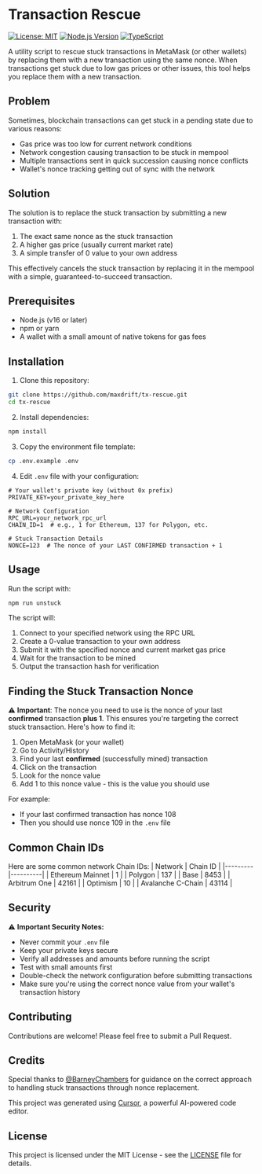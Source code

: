 # Transaction Rescue

[![License: MIT](https://img.shields.io/badge/License-MIT-yellow.svg)](https://opensource.org/licenses/MIT)
[![Node.js Version](https://img.shields.io/badge/node-%3E%3D16-brightgreen)](https://nodejs.org)
[![TypeScript](https://img.shields.io/badge/TypeScript-5.0-blue)](https://www.typescriptlang.org/)

A utility script to rescue stuck transactions in MetaMask (or other wallets) by replacing them with a new transaction using the same nonce. When transactions get stuck due to low gas prices or other issues, this tool helps you replace them with a new transaction.

## Problem

Sometimes, blockchain transactions can get stuck in a pending state due to various reasons:
- Gas price was too low for current network conditions
- Network congestion causing transaction to be stuck in mempool
- Multiple transactions sent in quick succession causing nonce conflicts
- Wallet's nonce tracking getting out of sync with the network

## Solution

The solution is to replace the stuck transaction by submitting a new transaction with:
1. The exact same nonce as the stuck transaction
2. A higher gas price (usually current market rate)
3. A simple transfer of 0 value to your own address

This effectively cancels the stuck transaction by replacing it in the mempool with a simple, guaranteed-to-succeed transaction.

## Prerequisites

- Node.js (v16 or later)
- npm or yarn
- A wallet with a small amount of native tokens for gas fees

## Installation

1. Clone this repository:
```bash
git clone https://github.com/maxdrift/tx-rescue.git
cd tx-rescue
```

2. Install dependencies:
```bash
npm install
```

3. Copy the environment file template:
```bash
cp .env.example .env
```

4. Edit `.env` file with your configuration:
```env
# Your wallet's private key (without 0x prefix)
PRIVATE_KEY=your_private_key_here

# Network Configuration
RPC_URL=your_network_rpc_url
CHAIN_ID=1  # e.g., 1 for Ethereum, 137 for Polygon, etc.

# Stuck Transaction Details
NONCE=123  # The nonce of your LAST CONFIRMED transaction + 1
```

## Usage

Run the script with:
```bash
npm run unstuck
```

The script will:
1. Connect to your specified network using the RPC URL
2. Create a 0-value transaction to your own address
3. Submit it with the specified nonce and current market gas price
4. Wait for the transaction to be mined
5. Output the transaction hash for verification

## Finding the Stuck Transaction Nonce

⚠️ **Important**: The nonce you need to use is the nonce of your last **confirmed** transaction **plus 1**. This ensures you're targeting the correct stuck transaction. Here's how to find it:

1. Open MetaMask (or your wallet)
2. Go to Activity/History
3. Find your last **confirmed** (successfully mined) transaction
4. Click on the transaction
5. Look for the nonce value
6. Add 1 to this nonce value - this is the value you should use

For example:
- If your last confirmed transaction has nonce 108
- Then you should use nonce 109 in the `.env` file

## Common Chain IDs

Here are some common network Chain IDs:
| Network | Chain ID |
|---------|----------|
| Ethereum Mainnet | 1 |
| Polygon | 137 |
| Base | 8453 |
| Arbitrum One | 42161 |
| Optimism | 10 |
| Avalanche C-Chain | 43114 |

## Security

⚠️ **Important Security Notes:**
- Never commit your `.env` file
- Keep your private keys secure
- Verify all addresses and amounts before running the script
- Test with small amounts first
- Double-check the network configuration before submitting transactions
- Make sure you're using the correct nonce value from your wallet's transaction history

## Contributing

Contributions are welcome! Please feel free to submit a Pull Request.

## Credits

Special thanks to [@BarneyChambers](https://github.com/BarneyChambers) for guidance on the correct approach to handling stuck transactions through nonce replacement.

This project was generated using [Cursor](https://cursor.sh/), a powerful AI-powered code editor.

## License

This project is licensed under the MIT License - see the [LICENSE](LICENSE) file for details.

